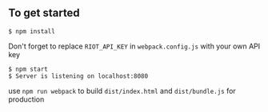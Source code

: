 ## To get started

    $ npm install

Don't forget to replace `RIOT_API_KEY` in `webpack.config.js` with your own API key

    $ npm start
    $ Server is listening on localhost:8080

use `npm run webpack` to build `dist/index.html` and `dist/bundle.js` for production

